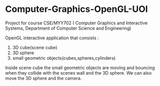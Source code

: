 # Computer-Graphics-OpenGL-UOI
Project for course CSE/MYY702 ( Computer Graphics and Interactive Systems, Department of Computer Science and Engineering)

OpenGL interactive application that consists :
1. 3D cube(scene cube) <br />
2. 3D sphere <br />
3. small geometric objects(cubes,spheres,cylinders) <br />

Inside scene cube the small geometric objects are moving and bouncing when they collide with the scenes wall and the 3D sphere.
We can also move the 3D sphere and the camera.
